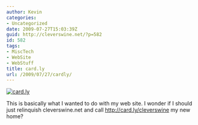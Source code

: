 ```yaml
---
author: Kevin
categories:
- Uncategorized
date: 2009-07-27T15:03:39Z
guid: http://cleverswine.net/?p=582
id: 582
tags:
- MiscTech
- WebSite
- WebStuff
title: card.ly
url: /2009/07/27/cardly/
---
```


[<img src="https://i2.wp.com/card.ly/images/vcard-blue-big.png?w=840" alt="card.ly" data-recalc-dims="1" />](http://card.ly/cleverswine)

This is basically what I wanted to do with my web site. I wonder if I should just relinquish cleverswine.net and call http://card.ly/cleverswine my new home?